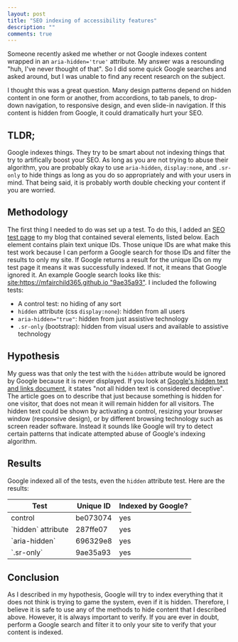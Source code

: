```yaml
---
layout: post
title: "SEO indexing of accessibility features"
description: ""
comments: true
---
```


Someone recently asked me whether or not Google indexes content wrapped in an `aria-hidden='true'` attribute. My answer was a resounding "huh, I've never thought of that". So I did some quick Google searches and asked around, but I was unable to find any recent research on the subject.

I thought this was a great question. Many design patterns depend on hidden content in one form or another, from accordions, to tab panels, to drop-down navigation, to responsive design, and even slide-in navigation. If this content is hidden from Google, it could dramatically hurt your SEO.

## TLDR;

Google indexes things. They try to be smart about not indexing things that try to artifically boost your SEO. As long as you are not trying to abuse their algorithm, you are probably okay to use `aria-hidden`, `display:none`, and `.sr-only` to hide things as long as you do so appropriately and with your users in mind. That being said, it is probably worth double checking your content if you are worried.

## Methodology

The first thing I needed to do was set up a test. To do this, I added an [SEO test page](https://mfairchild365.github.io/seo-test) to my blog that contained several elements, listed below. Each element contains plain text unique IDs. Those unique IDs are what make this test work because I can perform a Google search for those IDs and filter the results to only my site. If Google returns a result for the unique IDs on my test page it means it was successfully indexed. If not, it means that Google ignored it. An example Google search looks like this: [site:https://mfairchild365.github.io "9ae35a93"](https://www.google.com/?q=site%3Ahttps%3A%2F%2Fmfairchild365.github.io+%229ae35a93%22). I included the following tests:

* A control test: no hiding of any sort
* `hidden` attribute (css `display:none`): hidden from all users
* `aria-hidden="true"`: hidden from just assistive technology
* `.sr-only` (bootstrap): hidden from visual users and available to assistive technology

## Hypothesis

My guess was that only the test with the `hidden` attribute would be ignored by Google because it is never displayed. If you look at [Google's hidden text and links document](https://support.google.com/webmasters/answer/66353), it states "not all hidden text is considered deceptive". The article goes on to describe that just because something is hidden for one visitor, that does not mean it will remain hidden for all visitors. The hidden text could be shown by activating a control, resizing your browser window (responsive design), or by different browsing technology such as screen reader software. Instead it sounds like Google will try to detect certain patterns that indicate attempted abuse of Google's indexing algorithm.

## Results

Google indexed all of the tests, even the `hidden` attribute test. Here are the results:

 <table>
   <thead>
     <tr><th>Test</th><th>Unique ID</th><th>Indexed by Google?</th></tr>
   </thead>
   <tbody>
     <tr><td>control</td><td>be073074</td><td>yes</td></tr>
     <tr><td>`hidden` attribute</td><td>287ffe07</td><td>yes</td></tr>
     <tr><td>`aria-hidden`</td><td>696329e8</td><td>yes</td></tr>
     <tr><td>`.sr-only`</td><td>9ae35a93</td><td>yes</td></tr>
   </tbody>
 </table>

## Conclusion

As I described in my hypothesis, Google will try to index everything that it does not think is trying to game the system, even if it is hidden. Therefore, I believe it is safe to use any of the methods to hide content that I described above. However, it is always important to verify. If you are ever in doubt, perform a Google search and filter it to only your site to verify that your content is indexed.

